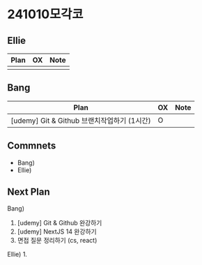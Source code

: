 # 241010모각코

## Ellie

| Plan                 | OX  | Note |
| -------------------- | --- | ---- |
|                      |     |      |

## Bang

| Plan                  | OX  | Note |
| --------------------- | --- | ---- |
| [udemy] Git & Github 브랜치작업하기 (1시간) |  O    |      |

## Commnets

- Bang)
- Ellie)

## Next Plan

Bang)
1. [udemy] Git & Github 완강하기
2. [udemy] NextJS 14 완강하기
3. 면접 질문 정리하기 (cs, react)

Ellie)
1. 

